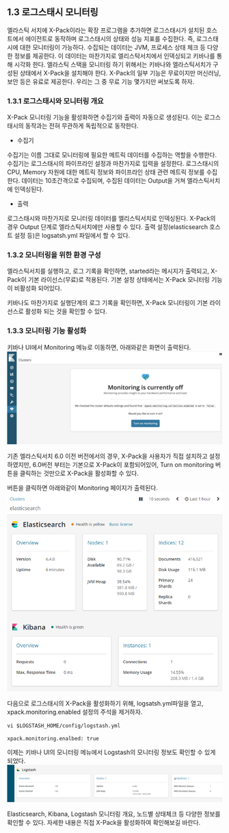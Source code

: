 ## 1.3 로그스태시 모니터링
엘라스틱 서치에 X-Pack이라는 확장 프로그램을 추가하면 로그스태시가 설치된 호스트에서 에이전트로 동작하며 로그스태시의 상태와 성능 지표를 수집한다.
즉, 로그스태시에 대한 모니터링이 가능하다. 수집되는 데이터는 JVM, 프로세스 상태 체크 등 다양한 정보를 제공한다. 이 데이터는 마찬가지로
엘리스탁서치에서 인덱싱되고 키바나를 통해 시각화 한다. 엘라스틱 스택을 모니터링 하기 위해서는 키바나와 엘라스틱서치가 구성된 상태에서 X-Pack을 설치해야 한다.
X-Pack의 일부 기능은 무료이지만 머신러닝, 보안 등은 유료로 제공한다. 우리는 그 중 무료 기능 몇가지만 써보도록 하자.

### 1.3.1 로그스태시와 모니터링 개요
X-Pack 모니터링 기능을 활성화하면 수집기와 출력이 자동으로 생성된다. 이는 로그스태시의 동작과는 전혀 무관하게 독립적으로 동작한다.

- 수집기

수집기는 이름 그대로 모니터링에 필요한 메트릭 데이터를 수집하는 역할을 수행한다.
수집기는 로그스태시의 파이프라인 설정과 마찬가지로 입력을 설정한다. 로그스태시의 CPU, Memory 자원에 대한 메트릭 정보와 파이프라인 상태 관련 메트릭 정보를 수집한다.
데이터는 10초간격으로 수집되며, 수집된 데이터는 Output을 거쳐 엘라스틱서치에 인덱싱된다.

- 출력

로그스태시와 마찬가지로 모니터링 데이터를 엘리스틱서치로 인덱싱된다. X-Pack의 경우 Output 단계로 엘라스틱서치에만 사용할 수 있다.
출력 설정(elasticsearch 호스트 설정 등)은 logsatsh.yml 파일에서 할 수 있다.

### 1.3.2 모니터링을 위한 환경 구성

엘라스틱서치를 실행하고, 로그 기록을 확인하면, started라는 메시지가 출력되고, X-Pack이 기본 라이선스(무료)로 적용된다. 기본 설정 상태에서는
X-Pack 모니터링 기능이 비활성화 되어있다.

키바나도 마찬가지로 실행단계의 로그 기록을 확인하면, X-Pack 모니터링이 기본 라이선스로 활성화 되는 것을 확인할 수 있다.

### 1.3.3 모니터링 기능 활성화
키바나 UI에서 Monitoring 메뉴로 이동하면, 아래와같은 화면이 출력된다.
![kibana_monitoring_init](../images/kibana_monitoring_init.png)

기존 엘라스틱서치 6.0 이전 버전에서의 경우, X-Pack을 사용자가 직접 설치하고 설정하였지만, 6.0버전 부터는 기본으로 X-Pack이 포함되어있어,
Turn on monitoring 버튼을 클릭하는 것만으로 X-Pack을 활성화할 수 있다.

버튼을 클릭하면 아래와같이 Monitoring 페이지가 출력된다.
![kibana_monitoring](../images/kibana_monitoring.png)

다음으로 로그스태시의 X-Pack을 활성화하기 위해, logsatsh.yml파일을 열고, xpack.monitoring.enabled 설정의 주석을 제거하자.
```shell
vi $LOGSTASH_HOME/config/logstash.yml
```
```shell
xpack.monitoring.enalbed: true
```

이제는 키바나 UI의 모니터링 메뉴에서 Logstash의 모니터링 정보도 확인할 수 있게 되었다.
![kibana_monitoring_logstash](../images/kibana_monitoring_logstash.png)

Elasticsearch, Kibana, Logstash 모니터링 개요, 노드별 상태체크 등 다양한 정보를 확인할 수 있다.
자세한 내용은 직접 X-Pack을 활성화하여 확인해보길 바란다.